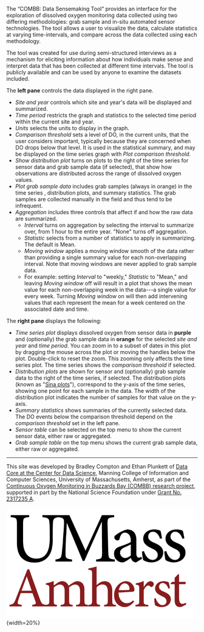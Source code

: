 The “COMBB: Data Sensemaking Tool” provides an interface for the exploration of dissolved oxygen monitoring data 
collected using two differing methodologies: grab sample and in-situ automated sensor technologies. The tool allows
a user to visualize the data, calculate statistics at varying time-intervals, and compare across the data collected 
using each methodology.  

The tool was created for use during semi-structured interviews as a mechanism for eliciting 
information about how individuals make sense and interpret data that has been collected at different time intervals. 
The tool is publicly available and can be used by anyone to examine the datasets included. 


The **left pane** controls the data displayed in the right pane. 

- *Site and year* controls which site and year's data will be displayed and summarized.
- *Time period* restricts the graph and statistics to the selected time period within the current site and year.
- *Units* selects the units to display in the graph.
- *Comparison threshold* sets a level of DO, in the current units, that the user considers important, typically because they are concerned when DO drops below that level. It is used in the statistical summary, and may be displayed on the 
time series graph with *Plot comparison threshold*. 
- *Show distribution plot* turns on plots to the right of the time series for 
sensor data and grab sample data (if selected), 
that show how observations are distributed across the range of dissolved oxygen values. 
- *Plot grab sample data* includes grab samples (always in orange) in the time series , distribution plots, and summary
statistics. The grab samples are collected manually in the field and thus tend to be infrequent.  
- *Aggregation* includes three controls that affect if and how the raw data are summarized.
   - *Interval* turns on aggregation by selecting the interval to summarize over, from 1 hour to the entire year. "None" turns off aggregation.
   - *Statistic* selects from a number of statistics to apply in summarizing. The default is Mean.
   - *Moving window* applies a moving window smooth of the data rather than providing a single summary value for each non-overlapping interval. Note that moving windows are never applied to grab sample data.
   - For example: setting *Interval* to "weekly," 
   *Statistic* to "Mean," and leaving *Moving window* off will result in a
   plot that shows the mean value for each non-overlapping week in the data---a 
   single value for every week.  Turning *Moving window* on will then 
   add intervening values that each represent the mean for a week centered on
   the associated date and time.  


The **right pane** displays the following:

- *Time series plot* displays dissolved oxygen from sensor data in **purple** and (optionally) the grab sample data in **orange** for 
the selected *site and year* and *time period*. You can zoom in to a subset of dates in this plot by dragging 
the mouse across the plot or moving the handles below the plot. Double-click to reset the zoom. This zooming only affects
the time series plot. The time series shows the *comparison threshold* if selected.
- *Distribution plots* are shown for sensor and (optionally) grab sample data to the right of the time series, if selected.
The distribution plots (known as "<a href="https://en.wikipedia.org/wiki/Sina_plot" target="_blank" rel="noopener noreferrer">Sina plots</a>"),
correspond to the y-axis of the time series, showing one point for each 
sample in the data. The width of the distribution plot indicates the number of samples for that value on the y-axis.
- *Summary statistics* shows summaries of the currently selected data. The DO events below the comparison threshold
depend on the *comparison threshold* set in the left pane.
- *Sensor table* can be selected on the top menu to show the current sensor data, either raw or aggregated.
- *Grab sample table* on the top menu shows the current grab sample data, either raw or aggregated.

------

This site was developed by Bradley Compton and Ethan Plunkett of 
<a href="https://ds.cs.umass.edu/programs/data-core" target="_blank" rel="noopener noreferrer">Data Core at the Center for
Data Science</a>, Manning College of Information and Computer Sciences, University of Massachusetts, Amherst, 
as part of the 
<a href="https://watergovernance.umasscreate.net/water-quality-monitoring" target="_blank" rel="noopener noreferrer">Continuous Oxygen Monitoring in Buzzards Bay (COMBB) research project</a>, supported in part by the National Science Foundation under
<a href="https://www.nsf.gov/awardsearch/showAward?AWD_ID=2317235&HistoricalAwards=false" target="_blank" rel="noopener noreferrer">Grant No. 2317235 A</a>.


![UMass logo](../www/umass_logo.png){width=20%}
